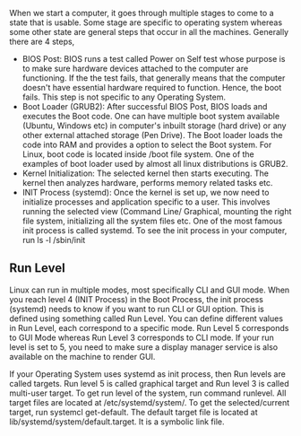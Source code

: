 When we start a computer, it goes through multiple stages to come to a state that is usable. Some stage are specific to operating system whereas some other state are general steps that occur in all the machines. Generally there are 4 steps,

- BIOS Post: BIOS runs a test called Power on Self test whose purpose is to make sure hardware devices attached to the computer are functioning. If the the test fails, that generally means that the computer doesn't have essential hardware required to function. Hence, the boot fails. This step is not specific to any Operating System.
- Boot Loader (GRUB2):  After successful BIOS Post, BIOS loads and executes the Boot code. One can have multiple boot system available (Ubuntu, Windows etc) in computer's inbuilt storage (hard drive) or any other external attached storage (Pen Drive). The Boot loader loads the code into RAM and provides a option to select the Boot system. For Linux, boot code is located inside /boot file system. One of the examples of boot loader used by almost all linux distributions is GRUB2.
- Kernel Initialization: The selected kernel then starts executing. The kernel then analyzes hardware, performs memory related tasks etc. 
- INIT Process (systemd): Once the kernel is set up, we now need to initialize processes and application specific to a user. This involves running the selected view (Command Line/ Graphical, mounting the right file system, initializing all the system files etc. One of the most famous init process is called systemd. To see the init process in your computer, run ls -l /sbin/init


## Run Level

Linux can run in multiple modes, most specifically CLI and GUI mode. When you reach level 4 (INIT Process) in the Boot Process, the init process (systemd) needs to know if you want to run CLI or GUI option. This is defined using something called Run Level. You can define different values in Run Level, each correspond to a specific mode. Run Level 5 corresponds to GUI Mode whereas Run Level 3 corresponds to CLI mode.  If your run level is set to 5, you need to make sure a display manager service is also available on the machine to render GUI.

If your Operating System uses systemd as init process, then Run levels are called targets. Run level 5 is called graphical target and Run level 3 is called multi-user target. To get run level of the system, run command runlevel. All  target files are located at /etc/systemd/system/. To get the selected/current target, run systemcl get-default. The default target file is located at lib/systemd/system/default.target. It is a symbolic link file. 
